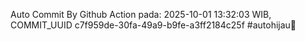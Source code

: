 Auto Commit By Github Action pada: 2025-10-01 13:32:03 WIB, COMMIT_UUID c7f959de-30fa-49a9-b9fe-a3ff2184c25f #autohijau🗿
